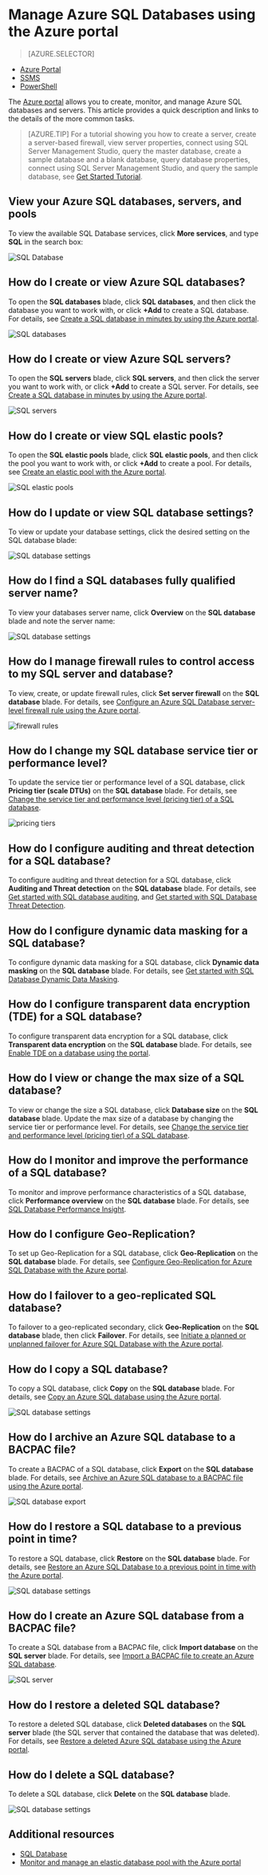 <properties
    pageTitle="Manage Azure SQL Database using the Azure Portal | Azure"
    description="Quick reference on how to use the Azure Portal to manage a relational database in the cloud using the Azure Portal."
    services="sql-database"
    documentationcenter=""
    author="CarlRabeler"
    manager="jhubbard"
    editor="" />
<tags
    ms.assetid="3a56e9de-c21a-40ba-9a35-958172cb4e5b"
    ms.service="sql-database"
    ms.custom="overview"
    ms.devlang="NA"
    ms.workload="data-management"
    ms.topic="get-started-article"
    ms.tgt_pltfrm="NA"
    ms.date="01/10/2017"
    wacn.date=""
    ms.author="carlrab" />

# Manage Azure SQL Databases using the Azure portal


> [AZURE.SELECTOR]
- [Azure Portal](/documentation/articles/sql-database-manage-portal/)
- [SSMS](/documentation/articles/sql-database-manage-azure-ssms/)
- [PowerShell](/documentation/articles/sql-database-manage-powershell/)

The [Azure portal](https://portal.azure.cn) allows you to create, monitor, and manage Azure SQL databases and servers. This article provides a quick description and links to the details of the more common tasks.

> [AZURE.TIP]
> For a tutorial showing you how to create a server, create a server-based firewall, view server properties, connect using SQL Server Management Studio, query the master database, create a sample database and a blank database, query database properties, connect using SQL Server Management Studio, and query the sample database, see [Get Started Tutorial](/documentation/articles/sql-database-get-started/).

## View your Azure SQL databases, servers, and pools
To view the available SQL Database services, click **More services**, and type **SQL** in the search box:

![SQL Database](./media/sql-database-manage-portal/sql-services.png)

## How do I create or view Azure SQL databases?

To open the **SQL databases** blade, click **SQL databases**, and then click the database you want to work with, or click **+Add** to create a SQL database. For details, see [Create a SQL database in minutes by using the Azure portal](/documentation/articles/sql-database-get-started/).

![SQL databases](./media/sql-database-manage-portal/sql-databases.png)

## How do I create or view Azure SQL servers?

To open the **SQL servers** blade, click **SQL servers**, and then click the server you want to work with, or click **+Add** to create a SQL server. For details, see [Create a SQL database in minutes by using the Azure portal](/documentation/articles/sql-database-get-started/).

![SQL servers](./media/sql-database-manage-portal/sql-servers.png)

## How do I create or view SQL elastic pools?

To open the **SQL elastic pools** blade, click **SQL elastic pools**, and then click the pool you want to work with, or click **+Add** to create a pool. For details, see [Create an elastic pool with the Azure portal](/documentation/articles/sql-database-elastic-pool-create-portal/).

![SQL elastic pools](./media/sql-database-manage-portal/elastic-pools.png)

## How do I update or view SQL database settings?
To view or update your database settings, click the desired setting on the SQL database blade:

![SQL database settings](./media/sql-database-manage-portal/settings.png)

## How do I find a SQL databases fully qualified server name?
To view your databases server name, click **Overview** on the **SQL database** blade and note the server name:

![SQL database settings](./media/sql-database-manage-portal/server-name.png)

## How do I manage firewall rules to control access to my SQL server and database?
To view, create, or update firewall rules, click **Set server firewall** on the **SQL database** blade. For details, see [Configure an Azure SQL Database server-level firewall rule using the Azure portal](/documentation/articles/sql-database-configure-firewall-settings/).

![firewall rules](./media/sql-database-manage-portal/sql-database-firewall.png)

## How do I change my SQL database service tier or performance level?
To update the service tier or performance level of a SQL database, click **Pricing tier (scale DTUs)** on the **SQL database** blade. For details, see [Change the service tier and performance level (pricing tier) of a SQL database](/documentation/articles/sql-database-scale-up/).

![pricing tiers](./media/sql-database-manage-portal/pricing-tier.png)

## How do I configure auditing and threat detection for a SQL database?
To configure auditing and threat detection for a SQL database, click **Auditing and Threat detection** on the **SQL database** blade. For details, see [Get started with SQL database auditing](/documentation/articles/sql-database-auditing-get-started/), and [Get started with SQL Database Threat Detection](/documentation/articles/sql-database-threat-detection-get-started/).

## How do I configure dynamic data masking for a SQL database?
To configure dynamic data masking for a SQL database, click **Dynamic data masking** on the **SQL database** blade. For details, see [Get started with SQL Database Dynamic Data Masking](/documentation/articles/sql-database-dynamic-data-masking-get-started/).

## How do I configure transparent data encryption (TDE) for a SQL database?
To configure transparent data encryption for a SQL database, click **Transparent data encryption** on the **SQL database** blade. For details, see [Enable TDE on a database using the portal](https://msdn.microsoft.com/zh-cn/library/dn948096#Anchor_1).

## How do I view or change the max size of a SQL database?
To view or change the size a SQL database, click **Database size** on the **SQL database** blade. Update the max size of a database by changing the service tier or performance level. For details, see [Change the service tier and performance level (pricing tier) of a SQL database](/documentation/articles/sql-database-scale-up/).

## How do I monitor and improve the performance of a SQL database?

To monitor and improve performance characteristics of a SQL database, click **Performance overview** on the **SQL database** blade. For details, see [SQL Database Performance Insight](/documentation/articles/sql-database-performance/).


## How do I configure Geo-Replication?

To set up Geo-Replication for a SQL database, click **Geo-Replication** on the **SQL database** blade. For details, see [Configure Geo-Replication for Azure SQL Database with the Azure portal](/documentation/articles/sql-database-geo-replication-portal/).


## How do I failover to a geo-replicated SQL database?

To failover to a geo-replicated secondary, click **Geo-Replication** on the **SQL database** blade, then click **Failover**. For details, see [Initiate a planned or unplanned failover for Azure SQL Database with the Azure portal](/documentation/articles/sql-database-geo-replication-failover-portal/).


## How do I copy a SQL database?

To copy a SQL database, click **Copy** on the **SQL database** blade. For details, see [Copy an Azure SQL database using the Azure portal](/documentation/articles/sql-database-copy-portal/).


![SQL database settings](./media/sql-database-manage-portal/sql-database-copy.png)

## How do I archive an Azure SQL database to a BACPAC file?

To create a BACPAC of a SQL database, click **Export** on the **SQL database** blade. For details, see [Archive an Azure SQL database to a BACPAC file using the Azure portal](/documentation/articles/sql-database-export/).

![SQL database export](./media/sql-database-manage-portal/sql-database-export.png)

## How do I restore a SQL database to a previous point in time?

To restore a SQL database, click **Restore** on the **SQL database** blade. For details, see [Restore an Azure SQL Database to a previous point in time with the Azure portal](/documentation/articles/sql-database-point-in-time-restore-portal/).

![SQL database settings](./media/sql-database-manage-portal/sql-database-restore.png)

## How do I create an Azure SQL database from a BACPAC file?

To create a SQL database from a BACPAC file, click **Import database** on the **SQL server** blade. For details, see [Import a BACPAC file to create an Azure SQL database](/documentation/articles/sql-database-import/).

![SQL server](./media/sql-database-manage-portal/server-commands.png)

## How do I restore a deleted SQL database?

To restore a deleted SQL database, click **Deleted databases** on the **SQL server** blade (the SQL server that contained the database that was deleted). For details, see [Restore a deleted Azure SQL database using the Azure portal](/documentation/articles/sql-database-restore-deleted-database-portal/).

## How do I delete a SQL database?
To delete a SQL database, click **Delete** on the **SQL database** blade. 

![SQL database settings](./media/sql-database-manage-portal/sql-database-delete.png)

## Additional resources

- [SQL Database](/documentation/articles/sql-database-technical-overview/)
- [Monitor and manage an elastic database pool with the Azure portal](/documentation/articles/sql-database-elastic-pool-manage-portal/)
